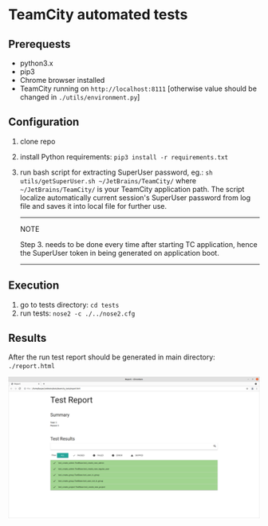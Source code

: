 # TeamCity automated tests

## Prerequests
- python3.x
- pip3
- Chrome browser installed
- TeamCity running on `http://localhost:8111` [otherwise value should be changed in `./utils/environment.py`]

## Configuration
1. clone repo
2. install Python requirements: `pip3 install -r requirements.txt`
3. run bash script for extracting SuperUser password, eg.:
    `sh utils/getSuperUser.sh ~/JetBrains/TeamCity/` where `~/JetBrains/TeamCity/` is your TeamCity application path. The script localize automatically current session's SuperUser password from log file and saves it into local file for further use.
    ***
    NOTE

    Step 3. needs to be done every time after starting TC application, hence the SuperUser token in being generated on application boot.
    ***

## Execution    
 1. go to tests directory: `cd tests`
 2. run tests: `nose2 -c ./../nose2.cfg`

## Results
 After the run test report should be generated in main directory: `./report.html`

 ![alt text](./testReport.png "Test report")